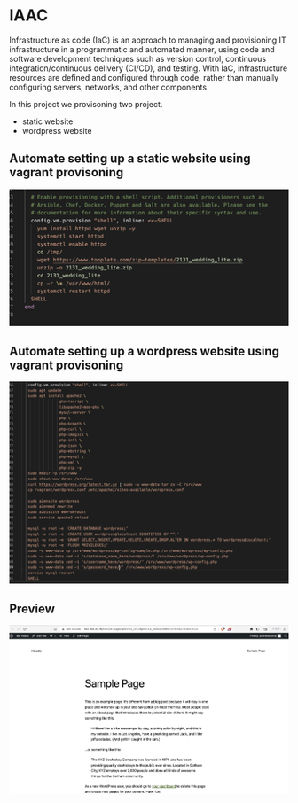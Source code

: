 # IAAC

Infrastructure as code (IaC) is an approach to managing and provisioning IT infrastructure in a programmatic and automated manner, using code and software development techniques such as version control, continuous integration/continuous delivery (CI/CD), and testing. With IaC, infrastructure resources are defined and configured through code, rather than manually configuring servers, networks, and other components

In this project we provisoning two project.

- static website
- wordpress website

## Automate setting up a static website using vagrant provisoning

![](./Screenshot1.png)

## Automate setting up a wordpress website using vagrant provisoning

![](./Screenshot3.png)

## Preview

![](./Screenshot2.png)
